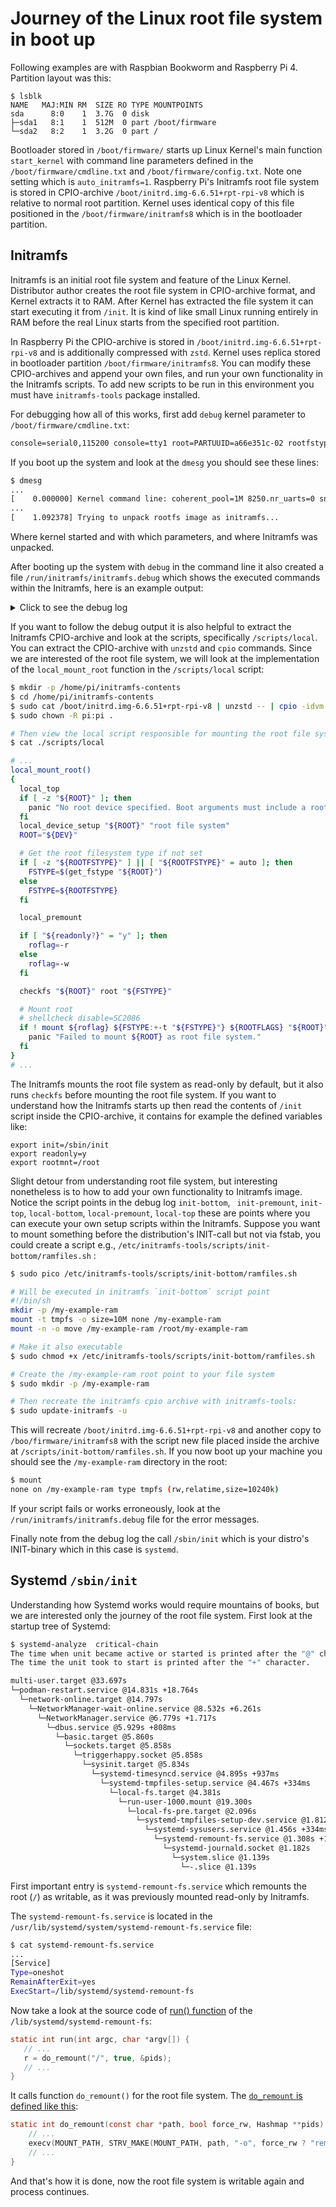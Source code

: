 # Journey of the Linux root file system in boot up

Following examples are with Raspbian Bookworm and Raspberry Pi 4. Partition layout was this:

```
$ lsblk
NAME   MAJ:MIN RM  SIZE RO TYPE MOUNTPOINTS
sda      8:0    1  3.7G  0 disk
├─sda1   8:1    1  512M  0 part /boot/firmware
└─sda2   8:2    1  3.2G  0 part /
```

Bootloader stored in `/boot/firmware/` starts up Linux Kernel's main function `start_kernel` with command line parameters defined in the `/boot/firmware/cmdline.txt` and `/boot/firmware/config.txt`. Note one setting which is `auto_initramfs=1`. Raspberry Pi's Initramfs root file system is stored in CPIO-archive `/boot/initrd.img-6.6.51+rpt-rpi-v8` which is relative to normal root partition. Kernel uses identical copy of this file positioned in the `/boot/firmware/initramfs8` which is in the bootloader partition.

## Initramfs

Initramfs is an initial root file system and feature of the Linux Kernel. Distributor author creates the root file system in CPIO-archive format, and Kernel extracts it to RAM. After Kernel has extracted the file system it can start executing it from `/init`. It is kind of like small Linux running entirely in RAM before the real Linux starts from the specified root partition.

In Raspberry Pi the CPIO-archive is stored in `/boot/initrd.img-6.6.51+rpt-rpi-v8` and is additionally compressed with `zstd`. Kernel uses replica stored in bootloader partition `/boot/firmware/initramfs8`.  You can modify these CPIO-archives and append your own files, and run your own functionality in the Initramfs scripts. To add new scripts to be run in this environment you must have `initramfs-tools` package installed. 

For debugging how all of this works, first add `debug` kernel parameter to `/boot/firmware/cmdline.txt`:

```txt
console=serial0,115200 console=tty1 root=PARTUUID=a66e351c-02 rootfstype=ext4 fsck.repair=yes rootwait cfg80211.ieee80211_regdom=FI debug
```

If you boot up the system and look at the `dmesg` you should see these lines:

```txt
$ dmesg
...
[    0.000000] Kernel command line: coherent_pool=1M 8250.nr_uarts=0 snd_bcm2835.enable_headphones=0 cgroup_disable=memory numa_policy=interleave snd_bcm2835.enable_headphones=1 snd_bcm2835.enable_hdmi=1 snd_bcm2835.enable_hdmi=0  smsc95xx.macaddr=DC:A6:32:03:A1:95 vc_mem.mem_base=0x3eb00000 vc_mem.mem_size=0x3ff00000  console=ttyS0,115200 console=tty1 root=PARTUUID=a66e351c-02 rootfstype=ext4 fsck.repair=yes rootwait cfg80211.ieee80211_regdom=FI debug
...
[    1.092378] Trying to unpack rootfs image as initramfs...
```

Where kernel started and with which parameters, and where Initramfs was unpacked.

After booting up the system with `debug` in the command line it also created a file `/run/initramfs/initramfs.debug` which shows the executed commands within the Initramfs, here is an example output:

<details>
<summary>Click to see the debug log</summary>

```bash
$ cat /run/initramfs/initramfs.debug

+ unset log_output
+ maybe_break top
+ run_scripts /scripts/init-top
+ initdir=/scripts/init-top
+ '[' '!' -d /scripts/init-top ]
+ shift
+ . /scripts/init-top/ORDER
+ /scripts/init-top/all_generic_ide
+ '[' -e /conf/param.conf ]
+ /scripts/init-top/blacklist
+ '[' -e /conf/param.conf ]
+ /scripts/init-top/keymap
+ '[' -e /conf/param.conf ]
+ /scripts/init-top/udev
Starting systemd-udevd version 252.30-1~deb12u2
+ '[' -e /conf/param.conf ]
+ maybe_break modules
+ '[' n '!=' y ]
+ log_begin_msg 'Loading essential drivers'
+ _log_msg 'Begin: %s ... ' 'Loading essential drivers'
+ '[' n '=' y ]
+ printf 'Begin: %s ... ' 'Loading essential drivers'
Begin: Loading essential drivers ... + return 0
+ '[' -n  ]
+ load_modules
+ '[' -e /conf/modules ]
+ '[' n '!=' y ]
+ log_end_msg
+ _log_msg 'done.\n'
+ '[' n '=' y ]
+ printf 'done.\n'
done.
+ return 0
+ _uptime
+ local uptime
+ cat /proc/uptime
+ uptime='2.21 5.65'
+ uptime=2
+ echo 2
+ starttime=2
+ starttime=3
+ export starttime
+ '['  ]
+ maybe_break premount
+ '[' n '!=' y ]
+ log_begin_msg 'Running /scripts/init-premount'
+ _log_msg 'Begin: %s ... ' 'Running /scripts/init-premount'
+ '[' n '=' y ]
+ printf 'Begin: %s ... ' 'Running /scripts/init-premount'
Begin: Running /scripts/init-premount ... + return 0
+ run_scripts /scripts/init-premount
+ initdir=/scripts/init-premount
+ '[' '!' -d /scripts/init-premount ]
+ return
+ '[' n '!=' y ]
+ log_end_msg
+ _log_msg 'done.\n'
+ '[' n '=' y ]
+ printf 'done.\n'
done.
+ return 0
+ maybe_break mount
+ log_begin_msg 'Mounting root file system'
+ _log_msg 'Begin: %s ... ' 'Mounting root file system'
+ '[' n '=' y ]
+ printf 'Begin: %s ... ' 'Mounting root file system'
Begin: Mounting root file system ... + return 0
+ . /scripts/local
+ . /scripts/nfs
+ . /scripts/local
+ parse_numeric 'PARTUUID=a66e351c-02'
+ return
+ maybe_break mountroot
+ mount_top
+ local_top
+ '['  '!=' yes ]
+ '[' n '!=' y ]
+ log_begin_msg 'Running /scripts/local-top'
+ _log_msg 'Begin: %s ... ' 'Running /scripts/local-top'
+ '[' n '=' y ]
+ printf 'Begin: %s ... ' 'Running /scripts/local-top'
Begin: Running /scripts/local-top ... + return 0
+ run_scripts /scripts/local-top
+ initdir=/scripts/local-top
+ '[' '!' -d /scripts/local-top ]
+ return
+ '[' n '!=' y ]
+ log_end_msg
+ _log_msg 'done.\n'
+ '[' n '=' y ]
+ printf 'done.\n'
done.
+ return 0
+ local_top_used=yes
+ mount_premount
+ local_premount
+ '['  '!=' yes ]
+ '[' n '!=' y ]
+ log_begin_msg 'Running /scripts/local-premount'
+ _log_msg 'Begin: %s ... ' 'Running /scripts/local-premount'
+ '[' n '=' y ]
+ printf 'Begin: %s ... ' 'Running /scripts/local-premount'
Begin: Running /scripts/local-premount ... + return 0
+ run_scripts /scripts/local-premount
+ initdir=/scripts/local-premount
+ '[' '!' -d /scripts/local-premount ]
+ shift
+ . /scripts/local-premount/ORDER
+ /scripts/local-premount/firstboot
+ '[' -e /conf/param.conf ]
+ /scripts/local-premount/ntfs_3g
+ '[' -e /conf/param.conf ]
+ /scripts/local-premount/resume
+ '[' -e /conf/param.conf ]
+ '[' n '!=' y ]
+ log_end_msg
+ _log_msg 'done.\n'
+ '[' n '=' y ]
+ printf 'done.\n'
done.
+ return 0
+ local_premount_used=yes
+ mountroot
+ local_mount_root
+ local_top
+ '[' yes '!=' yes ]
+ local_top_used=yes
+ '[' -z 'PARTUUID=a66e351c-02' ]
+ local_device_setup 'PARTUUID=a66e351c-02' 'root file system'
+ local 'dev_id=PARTUUID=a66e351c-02'
+ local 'name=root file system'
+ local 'may_panic=true'
+ local real_dev
+ local time_elapsed
+ local count
+ wait_for_udev 10
+ command -v udevadm
+ udevadm settle '--timeout=10'
+ '[' -n  ]
+ '[' 'PARTUUID=a66e351c-02' '=' 'PARTUUID=a66e351c-02' ]
+ '[' a66e351c-02 '=' 'PARTUUID=a66e351c-02' ]
+ resolve_device 'PARTUUID=a66e351c-02'
+ DEV='PARTUUID=a66e351c-02'
+ blkid -l -t 'PARTUUID=a66e351c-02' -o device
+ DEV=
+ return 1
+ real_dev=
+ log_begin_msg 'Waiting for root file system'
+ _log_msg 'Begin: %s ... ' 'Waiting for root file system'
+ '[' n '=' y ]
+ printf 'Begin: %s ... ' 'Waiting for root file system'
Begin: Waiting for root file system ... + return 0
+ slumber=30
+ '[' 0 -gt 30 ]
+ true
+ sleep 1
+ time_elapsed
+ '[' -z 3 ]
+ local delta
+ _uptime
+ local uptime
+ cat /proc/uptime
+ uptime='3.33 9.92'
+ uptime=3
+ echo 3
+ delta=3
+ delta=0
+ echo 0
+ time_elapsed=0
+ local_block 'PARTUUID=a66e351c-02'
+ '[' n '!=' y ]
+ log_begin_msg 'Running /scripts/local-block'
+ _log_msg 'Begin: %s ... ' 'Running /scripts/local-block'
+ '[' n '=' y ]
+ printf 'Begin: %s ... ' 'Running /scripts/local-block'
Begin: Running /scripts/local-block ... + return 0
+ run_scripts /scripts/local-block 'PARTUUID=a66e351c-02'
+ initdir=/scripts/local-block
+ '[' '!' -d /scripts/local-block ]
+ return
+ '[' n '!=' y ]
+ log_end_msg
+ _log_msg 'done.\n'
+ '[' n '=' y ]
+ printf 'done.\n'
done.
+ return 0
+ true
+ '[' -f /run/count.mdadm.initrd ]
+ '[' -n  ]
+ break
+ resolve_device 'PARTUUID=a66e351c-02'
+ DEV='PARTUUID=a66e351c-02'
+ blkid -l -t 'PARTUUID=a66e351c-02' -o device
+ DEV=/dev/sda2
+ '[' -e /dev/sda2 ]
+ echo /dev/sda2
+ real_dev=/dev/sda2
+ get_fstype /dev/sda2
+ local FS FSTYPE
+ FS=/dev/sda2
+ FSTYPE=unknown
+ fstype /dev/sda2
+ eval 'FSTYPE=ext4
FSSIZE=3481272320'
+ FSTYPE=ext4
+ FSSIZE=3481272320
+ '[' ext4 '=' unknown ]
+ echo ext4
+ return 0
+ wait_for_udev 10
+ command -v udevadm
+ udevadm settle '--timeout=10'
+ log_end_msg 0
+ _log_msg 'done.\n'
+ '[' n '=' y ]
+ printf 'done.\n'
done.
+ return 0
+ break
+ resolve_device 'PARTUUID=a66e351c-02'
+ DEV='PARTUUID=a66e351c-02'
+ blkid -l -t 'PARTUUID=a66e351c-02' -o device
+ DEV=/dev/sda2
+ '[' -e /dev/sda2 ]
+ echo /dev/sda2
+ real_dev=/dev/sda2
+ get_fstype /dev/sda2
+ local FS FSTYPE
+ FS=/dev/sda2
+ FSTYPE=unknown
+ fstype /dev/sda2
+ eval 'FSTYPE=ext4
FSSIZE=3481272320'
+ FSTYPE=ext4
+ FSSIZE=3481272320
+ '[' ext4 '=' unknown ]
+ echo ext4
+ return 0
+ DEV=/dev/sda2
+ ROOT=/dev/sda2
+ '[' -z ext4 ]
+ '[' ext4 '=' auto ]
+ FSTYPE=ext4
+ local_premount
+ '[' yes '!=' yes ]
+ local_premount_used=yes
+ '[' y '=' y ]
+ roflag=-r
+ checkfs /dev/sda2 root ext4
+ _checkfs_once /dev/sda2 root ext4
+ DEV=/dev/sda2
+ NAME=root
+ TYPE=ext4
+ '[' root '=' / ]
+ FSCK_LOGFILE=/run/initramfs/fsck.log
+ FSCK_STAMPFILE=/run/initramfs/fsck-root
+ '[' ext4 '=' auto ]
+ FSCKCODE=0
+ '[' -z ext4 ]
+ command -v fsck
+ '[' n '=' y ]
+ '[' n '=' y ]
+ force=
+ '[' y '=' y ]
+ fix=-y
+ spinner=
+ '[' -z y ]
+ '[' n '=' n ]
+ log_begin_msg 'Will now check root file system'
+ _log_msg 'Begin: %s ... ' 'Will now check root file system'
+ '[' n '=' y ]
+ printf 'Begin: %s ... ' 'Will now check root file system'
Begin: Will now check root file system ... + return 0
+ logsave -a -s /run/initramfs/fsck.log fsck -y -V -t ext4 /dev/sda2
fsck from util-linux 2.38.1
[/sbin/fsck.ext4 (1) -- /dev/sda2] fsck.ext4 -y /dev/sda2 
e2fsck 1.47.0 (5-Feb-2023)
rootfs: clean, 69756/205088 files, 656193/849920 blocks
+ FSCKCODE=0
+ log_end_msg
+ _log_msg 'done.\n'
+ '[' n '=' y ]
+ printf 'done.\n'
done.
+ return 0
+ '[' 0 -eq 32 ]
+ '[' 0 -eq 4 ]
+ '[' 0 -gt 1 ]
+ true
+ return 0
+ mount -r -t ext4 /dev/sda2 /root
+ log_end_msg
+ _log_msg 'done.\n'
+ '[' n '=' y ]
+ printf 'done.\n'
done.
+ return 0
+ read_fstab_entry /usr
+ found=1
+ '[' -f /root/etc/fstab ]
+ read -r MNT_FSNAME MNT_DIR MNT_TYPE MNT_OPTS MNT_FREQ MNT_PASS MNT_JUNK
+ '[' /proc '=' /usr ]
+ read -r MNT_FSNAME MNT_DIR MNT_TYPE MNT_OPTS MNT_FREQ MNT_PASS MNT_JUNK
+ '[' /boot/firmware '=' /usr ]
+ read -r MNT_FSNAME MNT_DIR MNT_TYPE MNT_OPTS MNT_FREQ MNT_PASS MNT_JUNK
+ '[' / '=' /usr ]
+ read -r MNT_FSNAME MNT_DIR MNT_TYPE MNT_OPTS MNT_FREQ MNT_PASS MNT_JUNK
+ continue
+ read -r MNT_FSNAME MNT_DIR MNT_TYPE MNT_OPTS MNT_FREQ MNT_PASS MNT_JUNK
+ continue
+ read -r MNT_FSNAME MNT_DIR MNT_TYPE MNT_OPTS MNT_FREQ MNT_PASS MNT_JUNK
+ return 1
+ mount_bottom
+ local_bottom
+ '[' yes '=' yes ]
+ '[' n '!=' y ]
+ log_begin_msg 'Running /scripts/local-bottom'
+ _log_msg 'Begin: %s ... ' 'Running /scripts/local-bottom'
+ '[' n '=' y ]
+ printf 'Begin: %s ... ' 'Running /scripts/local-bottom'
Begin: Running /scripts/local-bottom ... + return 0
+ run_scripts /scripts/local-bottom
+ initdir=/scripts/local-bottom
+ '[' '!' -d /scripts/local-bottom ]
+ shift
+ . /scripts/local-bottom/ORDER
+ /scripts/local-bottom/firstboot_fstrim
+ '[' -e /conf/param.conf ]
+ /scripts/local-bottom/imager_fixup
+ '[' -e /conf/param.conf ]
+ /scripts/local-bottom/ntfs_3g
+ '[' -e /conf/param.conf ]
+ '[' n '!=' y ]
+ log_end_msg
+ _log_msg 'done.\n'
+ '[' n '=' y ]
+ printf 'done.\n'
done.
+ return 0
+ local_premount_used=no
+ local_top_used=no
+ nfs_bottom
+ '['  '=' yes ]
+ '['  '=' yes ]
+ nfs_premount_used=no
+ nfs_top_used=no
+ local_bottom
+ '[' no '=' yes ]
+ '[' no '=' yes ]
+ local_premount_used=no
+ local_top_used=no
+ maybe_break bottom
+ '[' n '!=' y ]
+ log_begin_msg 'Running /scripts/init-bottom'
+ _log_msg 'Begin: %s ... ' 'Running /scripts/init-bottom'
+ '[' n '=' y ]
+ printf 'Begin: %s ... ' 'Running /scripts/init-bottom'
Begin: Running /scripts/init-bottom ... + return 0
+ run_scripts /scripts/init-bottom
+ initdir=/scripts/init-bottom
+ '[' '!' -d /scripts/init-bottom ]
+ shift
+ . /scripts/init-bottom/ORDER
+ /scripts/init-bottom/ramfiles.sh # <---------- notice I had created my own test file in here
+ '[' -e /conf/param.conf ]
+ /scripts/init-bottom/udev
+ '[' -e /conf/param.conf ]
+ '[' n '!=' y ]
+ log_end_msg
+ _log_msg 'done.\n'
+ '[' n '=' y ]
+ printf 'done.\n'
done.
+ return 0
+ mount -n -o move /run /root/run
+ validate_init /sbin/init
+ run-init -n /root /sbin/init
+ validate_init /sbin/init
+ run-init -n /root /sbin/init
+ maybe_break init
+ unset debug
+ unset MODPROBE_OPTIONS
+ unset DPKG_ARCH
+ unset ROOTFLAGS
+ unset ROOTFSTYPE
+ unset ROOTDELAY
+ unset ROOT
+ unset IP
+ unset BOOT
+ unset BOOTIF
+ unset DEVICE
+ unset UBIMTD
+ unset blacklist
+ unset break
+ unset noresume
+ unset panic
+ unset quiet
+ unset readonly
+ unset resume
+ unset resume_offset
+ unset noresume
+ unset fastboot
+ unset forcefsck
+ unset fsckfix
+ unset starttime
+ mount -n -o move /sys /root/sys
+ mount -n -o move /proc /root/proc
+ exec run-init /root /sbin/init
```
</details>

If you want to follow the debug output it is also helpful to extract the Initramfs CPIO-archive and look at the scripts, specifically `/scripts/local`. You can extract the CPIO-archive with `unzstd` and `cpio` commands. Since we are interested of the root file system, we will look at the implementation of the `local_mount_root` function in the `/scripts/local` script:

```bash
$ mkdir -p /home/pi/initramfs-contents
$ cd /home/pi/initramfs-contents
$ sudo cat /boot/initrd.img-6.6.51+rpt-rpi-v8 | unzstd -- | cpio -idvm
$ sudo chown -R pi:pi .

# Then view the local script responsible for mounting the root file system
$ cat ./scripts/local

# ...
local_mount_root()
{
  local_top
  if [ -z "${ROOT}" ]; then
    panic "No root device specified. Boot arguments must include a root= parameter."
  fi
  local_device_setup "${ROOT}" "root file system"
  ROOT="${DEV}"

  # Get the root filesystem type if not set
  if [ -z "${ROOTFSTYPE}" ] || [ "${ROOTFSTYPE}" = auto ]; then
    FSTYPE=$(get_fstype "${ROOT}")
  else
    FSTYPE=${ROOTFSTYPE}
  fi

  local_premount

  if [ "${readonly?}" = "y" ]; then
    roflag=-r
  else
    roflag=-w
  fi

  checkfs "${ROOT}" root "${FSTYPE}"

  # Mount root
  # shellcheck disable=SC2086
  if ! mount ${roflag} ${FSTYPE:+-t "${FSTYPE}"} ${ROOTFLAGS} "${ROOT}" "${rootmnt?}"; then
    panic "Failed to mount ${ROOT} as root file system."
  fi
}
# ...

```

The Initramfs mounts the root file system as read-only by default, but it also runs `checkfs` before mounting the root file system. If you want to understand how the Initramfs starts up then read the contents of `/init` script inside the CPIO-archive, it contains for example the defined variables like: 

```
export init=/sbin/init
export readonly=y
export rootmnt=/root
```

Slight detour from understanding root file system, but interesting nonetheless is to how to add your own functionality to Initramfs image. Notice the script points in the debug log `init-bottom`, ` init-premount`, `init-top`, `local-bottom`, `local-premount`, `local-top` these are points where you can execute your own setup scripts within the Initramfs. Suppose you want to mount something before the distribution's INIT-call but not via fstab, you could create a script e.g., `/etc/initramfs-tools/scripts/init-bottom/ramfiles.sh` :

```bash
$ sudo pico /etc/initramfs-tools/scripts/init-bottom/ramfiles.sh

# Will be executed in initramfs `init-bottom` script point
#!/bin/sh
mkdir -p /my-example-ram
mount -t tmpfs -o size=10M none /my-example-ram
mount -n -o move /my-example-ram /root/my-example-ram

# Make it also executable
$ sudo chmod +x /etc/initramfs-tools/scripts/init-bottom/ramfiles.sh

# Create the /my-example-ram root point to your file system
$ sudo mkdir -p /my-example-ram

# Then recreate the initramfs cpio archive with initramfs-tools:
$ sudo update-initramfs -u 
```

This will recreate `/boot/initrd.img-6.6.51+rpt-rpi-v8` and another copy to `/boo/firmware/initramfs8` with the script new file placed inside the archive at `/scripts/init-bottom/ramfiles.sh`. If you now boot up your machine you should see the `/my-example-ram` directory in the root:

```bash
$ mount
none on /my-example-ram type tmpfs (rw,relatime,size=10240k)
```

If your script fails or works erroneously, look at the `/run/initramfs/initramfs.debug` file for the error messages.

Finally note from the debug log the call `/sbin/init` which is your distro's INIT-binary which in this case is `systemd`. 

## Systemd `/sbin/init`

Understanding how Systemd works would require mountains of books, but we are interested only the journey of the root file system. First look at the startup tree of Systemd:

```bash
$ systemd-analyze  critical-chain
The time when unit became active or started is printed after the "@" character.
The time the unit took to start is printed after the "+" character.

multi-user.target @33.697s
└─podman-restart.service @14.831s +18.764s
  └─network-online.target @14.797s
    └─NetworkManager-wait-online.service @8.532s +6.261s
      └─NetworkManager.service @6.779s +1.717s
        └─dbus.service @5.929s +808ms
          └─basic.target @5.860s
            └─sockets.target @5.858s
              └─triggerhappy.socket @5.858s
                └─sysinit.target @5.834s
                  └─systemd-timesyncd.service @4.895s +937ms
                    └─systemd-tmpfiles-setup.service @4.467s +334ms
                      └─local-fs.target @4.381s
                        └─run-user-1000.mount @19.300s
                          └─local-fs-pre.target @2.096s
                            └─systemd-tmpfiles-setup-dev.service @1.812s +283ms
                              └─systemd-sysusers.service @1.456s +334ms
                                └─systemd-remount-fs.service @1.308s +133ms
                                  └─systemd-journald.socket @1.182s
                                    └─system.slice @1.139s
                                      └─-.slice @1.139s

```

First important entry is `systemd-remount-fs.service` which remounts the root (`/`) as writable, as it was previously mounted read-only by Initramfs. 

The `systemd-remount-fs.service` is located in the `/usr/lib/systemd/system/systemd-remount-fs.service` file:


```bash
$ cat systemd-remount-fs.service
...
[Service]
Type=oneshot
RemainAfterExit=yes
ExecStart=/lib/systemd/systemd-remount-fs

```

Now take a look at the source code of [run() function](https://github.com/systemd/systemd/blob/78b032d727e8f9e925c10c6617a1e409307ffc24/src/remount-fs/remount-fs.c#L110) of the `/lib/systemd/systemd-remount-fs`:

```c
static int run(int argc, char *argv[]) {
   // ...
   r = do_remount("/", true, &pids);
   // ...
}
```

It calls function `do_remount()` for the root file system. The [`do_remount` is defined like this](https://github.com/systemd/systemd/blob/78b032d727e8f9e925c10c6617a1e409307ffc24/src/remount-fs/remount-fs.c#L47):

```c
static int do_remount(const char *path, bool force_rw, Hashmap **pids) {
    // ...
    execv(MOUNT_PATH, STRV_MAKE(MOUNT_PATH, path, "-o", force_rw ? "remount,rw" : "remount"));
    // ...
}
```

And that's how it is done, now the root file system is writable again and process continues.
